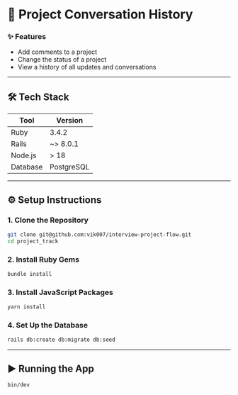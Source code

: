 # 💬 Project Conversation History

### ✨ Features

- Add comments to a project
- Change the status of a project
- View a history of all updates and conversations

---

## 🛠 Tech Stack

| Tool      | Version     |
|-----------|-------------|
| Ruby      | 3.4.2       |
| Rails     | ~> 8.0.1    |
| Node.js   | > 18        |
| Database  | PostgreSQL  |

---

## ⚙️ Setup Instructions

### 1. Clone the Repository

```bash
git clone git@github.com:vik007/interview-project-flow.git
cd project_track
```

### 2. Install Ruby Gems

```bash
bundle install
```


### 3. Install JavaScript Packages

```bash
yarn install
```


### 4. Set Up the Database

```bash
rails db:create db:migrate db:seed
```
---

## ▶️ Running the App

```bash
bin/dev
```
